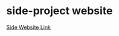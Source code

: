 # side-project website

<a href="https://dmu-p2607972.github.io/side-project/Page1.html"> Side Website Link </a>
